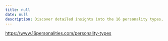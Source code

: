 ```yaml
---
title: null
date: null
description: Discover detailed insights into the 16 personality types, helping you understand yourself and others better through clear descriptions and practical advice.
---
```


https://www.16personalities.com/personality-types
